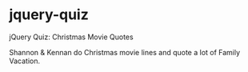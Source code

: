 # jquery-quiz
jQuery Quiz: Christmas Movie Quotes

Shannon & Kennan do Christmas movie lines and quote a lot of Family Vacation.
